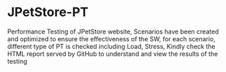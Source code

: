 # JPetStore-PT
Performance Testing of JPetStore website, Scenarios have been created and optimized to ensure the effectiveness of the SW, for each scenario, different type of PT is checked including Load, Stress, Kindly check the HTML report served by GitHub to understand and view the results of the testing
